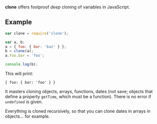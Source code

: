 **clone** offers foolproof _deep_ cloning of variables in JavaScript.

## Example

```javascript
var clone = require('clone');

var a, b;
a = { foo: { bar: 'baz' } };
b = clone(a);
a.foo.bar = 'foo';

console.log(b);
```

This will print:

```
{ foo: { bar: 'foo' } }
```

It masters cloning objects, arrays, functions, dates (not save; objects that
define a property `getTime`, which must be a function). There is no error if
`undefined` is given.

Everything is cloned recursively, so that you can clone dates in arrays in
objects… for example.
